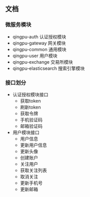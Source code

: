 ## 文档

### 微服务模块

- qingpu-auth 认证授权模块
- qingpu-gateway 网关模块
- qingpu-common 通用模块
- qingpu-user 用户模块
- qingpu-exchange 交易所模块
- qingpu-elasticsearch 搜索引擎模块

### 接口划分

- 认证授权模块接口
  - 获取token
  - 刷新token
  - 获取令牌
  - 手机验证码
  - 邮箱验证码
- 用户模块接口
  - 用户信息
  - 更新用户信息
  - 更新头像
  - 创建账户
  - 关注用户
  - 获取关注列表
  - 取消关注
  - 更新手机号
  - 更新邮箱